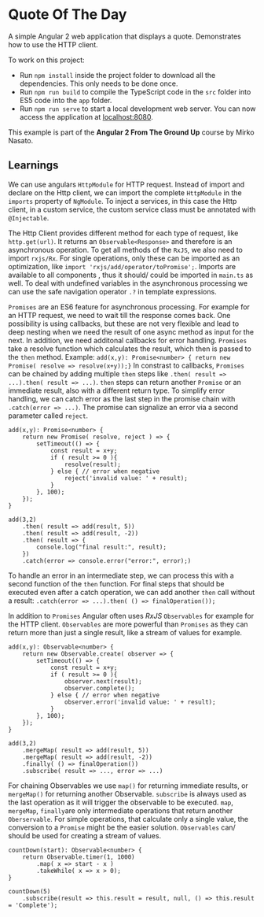 # Quote Of The Day

A simple Angular 2 web application that displays a quote. Demonstrates how to use the HTTP client.

To work on this project:

* Run `npm install` inside the project folder to download all the dependencies. This only needs to be done once.
* Run `npm run build` to compile the TypeScript code in the `src` folder into ES5 code into the `app` folder.
* Run `npm run serve` to start a local development web server. You can now access the application at [localhost:8080](http://localhost:8080/).

This example is part of the **Angular 2 From The Ground Up** course by Mirko Nasato.


## Learnings

We can use angulars `HttpModule` for HTTP request.
Instead of import and declare on the Http client, we can import the complete `HttpModule` in the `imports` property of `NgModule`.
To inject a services, in this case the Http client, in a custom service, the custom service class must be annotated with `@Injectable`.

The Http Client provides different method for each type of request, like `http.get(url)`.
It returns an `Observable<Response>` and therefore is an asynchronous operation.
To get all methods of the `RxJS`, we also need to import `rxjs/Rx`.
For single operations, only these can be imported as an optimization, like `import 'rxjs/add/operator/toPromise';`.
Imports are available to all components , thus it should/ could be imported in `main.ts` as well.
To deal with undefined variables in the asynchronous processing we can use the safe navigation operator `.?` in template expressions.


`Promises` are an ES6 feature for asynchronous processing.
For example for an HTTP request, we need to wait till the response comes back.
One possibility is using callbacks, but these are not very flexible and lead to deep nesting when we need the result of one async method as input for the next.
In addition, we need additonal callbacks for error handling.
`Promises` take a resolve function which calculates the result, which then is passed to the `then` method.
Example: `add(x,y): Promise<number> { return new Promise( resolve => resolve(x+y));}`
In constrast to callbacks, `Promises` can be chained by adding multiple `then` steps like `.then( result => ...).then( result => ...)`.
`then` steps can return another `Promise` or an immediate result, also with a different return type.
To simplify error handling, we can catch error as the last step in the promise chain with `.catch(error => ...)`.
The promise can signalize an error via a second parameter called `reject`.

```
add(x,y): Promise<number> {
    return new Promise( resolve, reject ) => {
        setTimeout(() => {
            const result = x+y;
            if ( result >= 0 ){
                resolve(result);
            } else { // error when negative
                reject('invalid value: ' + result);
            }
        }, 100);
    });
}

add(3,2)
    .then( result => add(result, 5))
    .then( result => add(result, -2))
    .then( result => {
        console.log("final result:", result);
    })
    .catch(error => console.error("error:", error);)
```

To handle an error in an intermediate step, we can process this with a second function of the `then` function.
For final steps that should be executed even after a catch operation, we can add another `then` call without a result: `.catch(error => ...).then( () => finalOperation());`


In addition to `Promises` Angular often uses *RxJS* `Observables` for example for the HTTP client.
`Observables` are more powerful than `Promises` as they can return more than just a single result, like a stream of values for example.

```
add(x,y): Observable<number> {
    return new Observable.create( observer => {
        setTimeout(() => {
            const result = x+y;
            if ( result >= 0 ){
                observer.next(result);
                observer.complete();
            } else { // error when negative
                observer.error('invalid value: ' + result);
            }
        }, 100);
    });
}

add(3,2)
    .mergeMap( result => add(result, 5))
    .mergeMap( result => add(result, -2))
    .finally( () => finalOperation())
    .subscribe( result => ..., error => ...)
```

For chaining Observables we use `map()` for returning immediate results, or `mergeMap()` for returning another Observable.
`subscribe` is always used as the last operation as it will trigger the observable to be executed.
`map`, `mergeMap`, `finally`are only intermediate operations that return another `Oberservable`.
For simple operations, that calculate only a single value, the conversion to a `Promise` might be the easier solution.
`Observables` can/ should be used for creating a stream of values.

```
countDown(start): Observable<number> {
    return Observable.timer(1, 1000)
        .map( x => start - x )
        .takeWhile( x => x > 0);
}

countDown(5)
    .subscribe(result => this.result = result, null, () => this.result = 'Complete');

```

